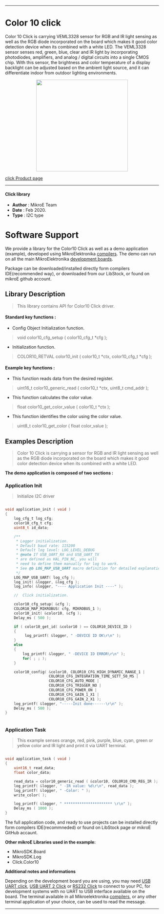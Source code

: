 
---
# Color 10 click

Color 10 Click is carrying VEML3328 sensor for RGB and IR light sensing as well as the RGB diode incorporated on the board which makes it good color detection device when its combined with a white LED. The VEML3328 sensor senses red, green, blue, clear and IR light by incorporating photodiodes, amplifiers, and analog / digital circuits into a single CMOS chip. With this sensor, the brightness and color temperature of a display backlight can be adjusted based on the ambient light source, and it can differentiate indoor from outdoor lighting environments.

<p align="center">
  <img src="https://download.mikroe.com/images/click_for_ide/color10_click.png" height=300px>
</p>

[click Product page](https://www.mikroe.com/color-10-click)

---


#### Click library 

- **Author**        : MikroE Team
- **Date**          : Feb 2020.
- **Type**          : I2C type


# Software Support

We provide a library for the Color10 Click 
as well as a demo application (example), developed using MikroElektronika 
[compilers](https:///shop.mikroe.com/compilers). 
The demo can run on all the main MikroElektronika [development boards](https:///shop.mikroe.com/development-boards).

Package can be downloaded/installed directly form compilers IDE(recommended way), or downloaded from our LibStock, or found on mikroE github account. 

## Library Description

> This library contains API for Color10 Click driver.

#### Standard key functions :

- Config Object Initialization function.
> void color10_cfg_setup ( color10_cfg_t *cfg ); 
 
- Initialization function.
> COLOR10_RETVAL color10_init ( color10_t *ctx, color10_cfg_t *cfg );


#### Example key functions :

- This function reads data from the desired register.
> uint16_t color10_generic_read ( color10_t *ctx, uint8_t cmd_addr );

- This function calculates the color value.
> float color10_get_color_value ( color10_t *ctx );

- This function identifies the color using the color value.
> uint8_t color10_get_color ( float color_value );

## Examples Description

> Color 10 Click is carrying a sensor for RGB and IR light sensing as well as 
> the RGB diode incorporated on the board which makes it good color detection 
> device when its combined with a white LED. 

**The demo application is composed of two sections :**

### Application Init 

> Initialize I2C driver

```c

void application_init ( void )
{
    log_cfg_t log_cfg;
    color10_cfg_t cfg;
    uint8_t id_data;

    /** 
     * Logger initialization.
     * Default baud rate: 115200
     * Default log level: LOG_LEVEL_DEBUG
     * @note If USB_UART_RX and USB_UART_TX 
     * are defined as HAL_PIN_NC, you will 
     * need to define them manually for log to work. 
     * See @b LOG_MAP_USB_UART macro definition for detailed explanation.
     */
    LOG_MAP_USB_UART( log_cfg );
    log_init( &logger, &log_cfg );
    log_info( &logger, "---- Application Init ----" );

    //  Click initialization.

    color10_cfg_setup( &cfg );
    COLOR10_MAP_MIKROBUS( cfg, MIKROBUS_1 );
    color10_init( &color10, &cfg );
    Delay_ms ( 500 );

    if ( color10_get_id( &color10 ) == COLOR10_DEVICE_ID )
    {
         log_printf( &logger, " -DEVICE ID OK\r\n" );
    }
    else
    {
        log_printf( &logger, " -DEVICE ID ERROR\r\n" );
        for( ; ; );
    }

    color10_config( &color10, COLOR10_CFG_HIGH_DYNAMIC_RANGE_1 |
                    COLOR10_CFG_INTEGRATION_TIME_SETT_50_MS |
                    COLOR10_CFG_AUTO_MODE |
                    COLOR10_CFG_TRIGGER_NO |
                    COLOR10_CFG_POWER_ON |
                    COLOR10_CFG_GAIN_1_X1 |
                    COLOR10_CFG_GAIN_2_X1 );
    log_printf( &logger, "-----Init done------\r\n" );
    Delay_ms ( 500 );
}
  
```

### Application Task

> This example senses orange, red, pink, purple, blue, cyan, green or yellow color
> and IR light and print it via UART terminal. 

```c

void application_task ( void )
{
    uint16_t read_data;
    float color_data;

    read_data = color10_generic_read ( &color10, COLOR10_CMD_REG_IR );
    log_printf( &logger, " -IR value: %d\r\n", read_data );
    log_printf( &logger, " -Color: " );
    write_color( );

    log_printf( &logger, " ********************** \r\n" );
    Delay_ms ( 1000 );
} 

```

The full application code, and ready to use projects can be  installed directly form compilers IDE(recommneded) or found on LibStock page or mikroE GitHub accaunt.

**Other mikroE Libraries used in the example:** 

- MikroSDK.Board
- MikroSDK.Log
- Click.Color10

**Additional notes and informations**

Depending on the development board you are using, you may need 
[USB UART click](https:///shop.mikroe.com/usb-uart-click), 
[USB UART 2 Click](https:///shop.mikroe.com/usb-uart-2-click) or 
[RS232 Click](https:///shop.mikroe.com/rs232-click) to connect to your PC, for 
development systems with no UART to USB interface available on the board. The 
terminal available in all Mikroelektronika 
[compilers](https:///shop.mikroe.com/compilers), or any other terminal application 
of your choice, can be used to read the message.



---
